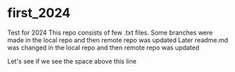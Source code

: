 # first_2024
Test for 2024
This repo consists of few .txt files.
Some branches were made in the local repo and then remote repo was updated
Later readme.md was changed in the local repo and then remote repo was updated


Let's see if we see the space above this line
